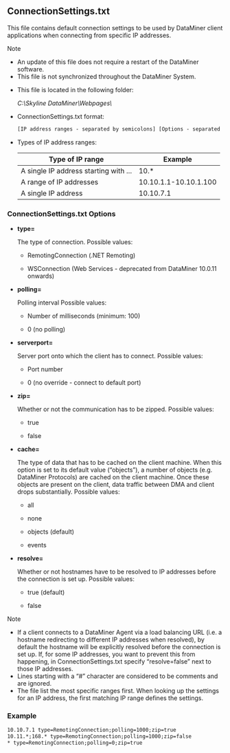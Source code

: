## ConnectionSettings.txt

This file contains default connection settings to be used by DataMiner client applications when connecting from specific IP addresses.

> [!NOTE]
> -  An update of this file does not require a restart of the DataMiner software.
> -  This file is not synchronized throughout the DataMiner System.

- This file is located in the following folder:

    *C:\\Skyline DataMiner\\Webpages\\*

- ConnectionSettings.txt format:

    ```txt
    [IP address ranges - separated by semicolons] [Options - separated by semicolons]
    ```

- Types of IP address ranges:

    | Type of IP range                    | Example               |
    |---------------------------------------|-----------------------|
    | A single IP address starting with ... | 10.\*                 |
    | A range of IP addresses               | 10.10.1.1-10.10.1.100 |
    | A single IP address                   | 10.10.7.1             |

### ConnectionSettings.txt Options

- **type=**

    The type of connection.     Possible values:

    - RemotingConnection (.NET Remoting)

    - WSConnection (Web Services - deprecated from DataMiner 10.0.11 onwards)

- **polling=**

    Polling interval     Possible values:

    - Number of milliseconds (minimum: 100)

    - 0 (no polling)

- **serverport=**

    Server port onto which the client has to connect.     Possible values:

    - Port number

    - 0 (no override - connect to default port)

- **zip=**

    Whether or not the communication has to be zipped.     Possible values:

    - true

    - false

- **cache=**

    The type of data that has to be cached on the client machine.
    When this option is set to its default value (“objects”), a number of objects (e.g. DataMiner Protocols) are cached on the client machine. Once these objects are present on the client, data traffic between DMA and client drops substantially.     Possible values:

    - all

    - none

    - objects (default)

    - events

- **resolve=**

    Whether or not hostnames have to be resolved to IP addresses before the connection is set up.     Possible values:

    - true (default)

    - false

> [!NOTE]
> -  If a client connects to a DataMiner Agent via a load balancing URL (i.e. a hostname redirecting to different IP addresses when resolved), by default the hostname will be explicitly resolved before the connection is set up. If, for some IP addresses, you want to prevent this from happening, in ConnectionSettings.txt specify “resolve=false” next to those IP addresses.
> -  Lines starting with a “#” character are considered to be comments and are ignored.
> -  The file list the most specific ranges first. When looking up the settings for an IP address, the first matching IP range defines the settings.

### Example

```txt
10.10.7.1 type=RemotingConnection;polling=1000;zip=true
10.11.*;168.* type=RemotingConnection;polling=1000;zip=false
* type=RemotingConnection;polling=0;zip=true
```
